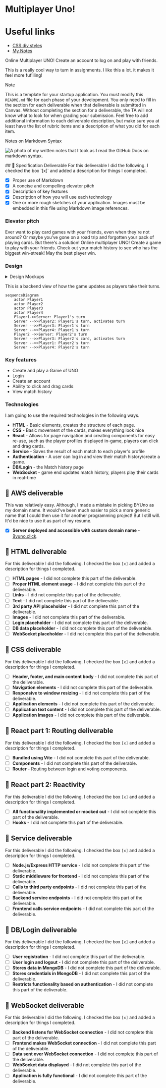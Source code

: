
# Multiplayer Uno!
# Useful links
- [CSS div styles](https://codepen.io/leesjensen/pen/RwBOPjv)
- [My Notes](notes.md)

Online Multiplayer UNO! Create an account to log on and play with friends. 
<!-- This took WAY too much effort to get working LOL Ubuntu is my nemesis so I gave up on using it for this project.-->

This is a really cool way to turn in assignments. I like this a lot. it makes it feel more fufilling! 
> [!NOTE]
>  This is a template for your startup application. You must modify this `README.md` file for each phase of your development. You only need to fill in the section for each deliverable when that deliverable is submitted in Canvas. Without completing the section for a deliverable, the TA will not know what to look for when grading your submission. Feel free to add additional information to each deliverable description, but make sure you at least have the list of rubric items and a description of what you did for each item.

<summary> Notes on Markdown Syntax</summary>
    
![A photo of my written notes that I took as I read the GitHub Docs on markdown syntax.](./writtenNotes/mdsyntax.jpg)
    
</details>
## 🚀 Specification Deliverable
<!-- Fill in this sections as the submission artifact for this deliverable. You can refer to this [example](https://github.com/webprogramming260/startup-example/blob/main/README.md) for inspiration.
-->
For this deliverable I did the following. I checked the box `[x]` and added a description for things I completed.

- [x] Proper use of Markdown
- [x] A concise and compelling elevator pitch
- [x] Description of key features
- [x] Description of how you will use each technology
- [x] One or more rough sketches of your application. Images must be embedded in this file using Markdown image references.

### Elevator pitch

Ever want to play card games with your friends, even when they're not around? Or maybe you've gone on a road trip and forgotten your pack of playing cards. But there's a solution! Online multiplayer UNO! Create a game to play with your friends. Check out your match history to see who has the biggest win-streak! May the best player win. 

### Design

<details>  
<summary>Design Mockups</summary>
    
![Design image.](./mockups/signup.png)
![Design image](./mockups/login.png)
![Design image](./mockups/joingame.png)
![Design image](./mockups/matchhistory.png)
![Design image](./mockups/game.png)
![Design image](./mockups/home.png)
![Design image](./mockups/creategame.png)
</details>

This is a backend view of how the game updates as players take their turns.
```mermaid
sequenceDiagram
    actor Player1
    actor Player2
    actor Player3
    actor Player4
    Player1->>Server: Player1's turn
    Server -->>Player2: Player1's turn, activates turn
    Server -->>Player3: Player1's turn
    Server -->>Player4: Player1's turn
    Player2 ->>Server: Player2's turn
    Server -->>Player3: Player2's card, activates turn
    Server -->>Player1: Player2's turn
    Server -->>Player4: Player2's turn
```

### Key features

- Create and play a Game of UNO
- Login
- Create an account
- Ability to click and drag cards
- View match history

### Technologies

I am going to use the required technologies in the following ways.

- **HTML** - Basic elements, creates the structure of each page.
- **CSS** - Basic movement of the cards, makes everything look nice
- **React** - Allows for page navigation and creating components for easy re-use, such as the player profiles displayed in-game, players can click and drag cards.
- **Service** - Saves the result of each match to each player's profile
- **Authentication** - A user can log in and view their match history/create a game.
- **DB/Login** - the Match history page
- **WebSocket** - game end updates match history, players play their cards in real-time

## 🚀 AWS deliverable

This was relatively easy. Although, I made a mistake in picking BYUno as my domain name. It would've been much easier to pick a more generic name that I could then  use it for another programming project! But I still will. It'd be nice to use it as part of my resume.

- [x] **Server deployed and accessible with custom domain name** - [Byuno.click](https://startup.byuno.click/).

## 🚀 HTML deliverable

For this deliverable I did the following. I checked the box `[x]` and added a description for things I completed.

- [ ] **HTML pages** - I did not complete this part of the deliverable.
- [ ] **Proper HTML element usage** - I did not complete this part of the deliverable.
- [ ] **Links** - I did not complete this part of the deliverable.
- [ ] **Text** - I did not complete this part of the deliverable.
- [ ] **3rd party API placeholder** - I did not complete this part of the deliverable.
- [ ] **Images** - I did not complete this part of the deliverable.
- [ ] **Login placeholder** - I did not complete this part of the deliverable.
- [ ] **DB data placeholder** - I did not complete this part of the deliverable.
- [ ] **WebSocket placeholder** - I did not complete this part of the deliverable.

## 🚀 CSS deliverable

For this deliverable I did the following. I checked the box `[x]` and added a description for things I completed.

- [ ] **Header, footer, and main content body** - I did not complete this part of the deliverable.
- [ ] **Navigation elements** - I did not complete this part of the deliverable.
- [ ] **Responsive to window resizing** - I did not complete this part of the deliverable.
- [ ] **Application elements** - I did not complete this part of the deliverable.
- [ ] **Application text content** - I did not complete this part of the deliverable.
- [ ] **Application images** - I did not complete this part of the deliverable.

## 🚀 React part 1: Routing deliverable

For this deliverable I did the following. I checked the box `[x]` and added a description for things I completed.

- [ ] **Bundled using Vite** - I did not complete this part of the deliverable.
- [ ] **Components** - I did not complete this part of the deliverable.
- [ ] **Router** - Routing between login and voting components.

## 🚀 React part 2: Reactivity

For this deliverable I did the following. I checked the box `[x]` and added a description for things I completed.

- [ ] **All functionality implemented or mocked out** - I did not complete this part of the deliverable.
- [ ] **Hooks** - I did not complete this part of the deliverable.

## 🚀 Service deliverable

For this deliverable I did the following. I checked the box `[x]` and added a description for things I completed.

- [ ] **Node.js/Express HTTP service** - I did not complete this part of the deliverable.
- [ ] **Static middleware for frontend** - I did not complete this part of the deliverable.
- [ ] **Calls to third party endpoints** - I did not complete this part of the deliverable.
- [ ] **Backend service endpoints** - I did not complete this part of the deliverable.
- [ ] **Frontend calls service endpoints** - I did not complete this part of the deliverable.

## 🚀 DB/Login deliverable

For this deliverable I did the following. I checked the box `[x]` and added a description for things I completed.

- [ ] **User registration** - I did not complete this part of the deliverable.
- [ ] **User login and logout** - I did not complete this part of the deliverable.
- [ ] **Stores data in MongoDB** - I did not complete this part of the deliverable.
- [ ] **Stores credentials in MongoDB** - I did not complete this part of the deliverable.
- [ ] **Restricts functionality based on authentication** - I did not complete this part of the deliverable.

## 🚀 WebSocket deliverable

For this deliverable I did the following. I checked the box `[x]` and added a description for things I completed.

- [ ] **Backend listens for WebSocket connection** - I did not complete this part of the deliverable.
- [ ] **Frontend makes WebSocket connection** - I did not complete this part of the deliverable.
- [ ] **Data sent over WebSocket connection** - I did not complete this part of the deliverable.
- [ ] **WebSocket data displayed** - I did not complete this part of the deliverable.
- [ ] **Application is fully functional** - I did not complete this part of the deliverable.
